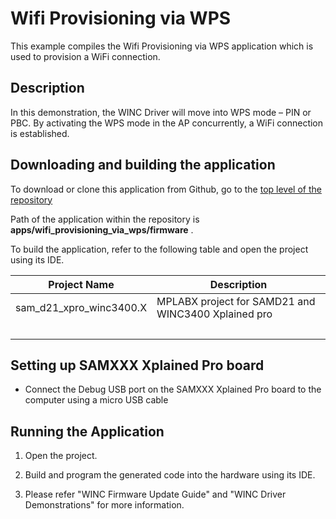 # Wifi Provisioning via WPS

This example compiles the Wifi Provisioning via WPS application which is used to provision a WiFi connection.

## Description

In this demonstration, the WINC Driver will move into WPS mode – PIN or PBC. By activating the WPS mode in the AP concurrently, a WiFi connection is established.

## Downloading and building the application

To download or clone this application from Github, go to the [top level of the repository](https://github.com/Microchip-MPLAB-Harmony/wireless_apps_winc3400)

Path of the application within the repository is **apps/wifi\_provisioning\_via\_wps/firmware** .

To build the application, refer to the following table and open the project using its IDE.

|Project Name|Description|
|------------|-----------|
|sam\_d21\_xpro\_winc3400.X|MPLABX project for SAMD21 and WINC3400 Xplained pro|
| | |

## Setting up SAMXXX Xplained Pro board

-   Connect the Debug USB port on the SAMXXX Xplained Pro board to the computer using a micro USB cable


## Running the Application

1.  Open the project.

2.  Build and program the generated code into the hardware using its IDE.

3.  Please refer "WINC Firmware Update Guide" and "WINC Driver Demonstrations" for more information.


